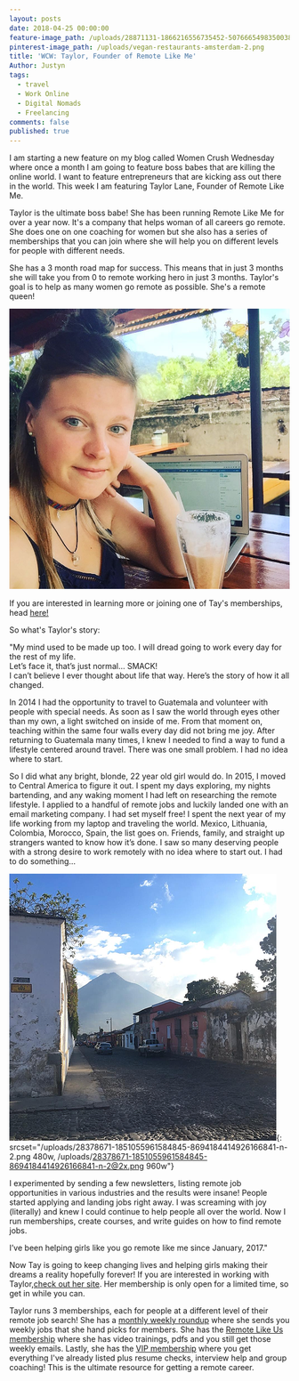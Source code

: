 ```yaml
---
layout: posts
date: 2018-04-25 00:00:00
feature-image_path: /uploads/28871131-1866216556735452-5076665498350038270-n.jpg
pinterest-image_path: /uploads/vegan-restaurants-amsterdam-2.png
title: 'WCW: Taylor, Founder of Remote Like Me'
Author: Justyn
tags:
  - travel
  - Work Online
  - Digital Nomads
  - Freelancing
comments: false
published: true
---
```


I am starting a new feature on my blog called Women Crush Wednesday where once a month I am going to feature boss babes that are killing the online world. I want to feature entrepreneurs that are kicking ass out there in the world. This week I am featuring Taylor Lane, Founder of Remote Like Me. 

Taylor is the ultimate boss babe! She has been running Remote Like Me for over a year now. It's a company that helps woman of all careers go remote. She does one on one coaching for women but she also has a series of memberships that you can join where she will help you on different levels for people with different needs. 

She has a 3 month road map for success. This means that in just 3 months she will take you from 0 to remote working hero in just 3 months. Taylor's goal is to help as many women go remote as possible. She's a remote queen! 

![](/uploads/14680535-1294069683950145-8224432922045626532-n-1.png)

If you are interested in learning more or joining one of Tay's memberships, head [here!](http://remotelikeme.com/join)

So what's Taylor's story:

"My mind used to be made up too. I will dread going to work every day for the rest of my life.<br>Let’s face it, that’s just normal… SMACK!<br>I can’t believe I ever thought about life that way. Here’s the story of how it all changed.

In 2014 I had the opportunity to travel to Guatemala and volunteer with people with special needs. As soon as I saw the world through eyes other than my own, a light switched on inside of me. From that moment on, teaching within the same four walls every day did not bring me joy. After returning to Guatemala many times, I knew I needed to find a way to fund a lifestyle centered around travel. There was one small problem. I had no idea where to start.

So I did what any bright, blonde, 22 year old girl would do. In 2015, I moved to Central America to figure it out. I spent my days exploring, my nights bartending, and any waking moment I had left on researching the remote lifestyle. I applied to a handful of remote jobs and luckily landed one with an email marketing company. I had set myself free! I spent the next year of my life working from my laptop and traveling the world. Mexico, Lithuania, Colombia, Morocco, Spain, the list goes on. Friends, family, and straight up strangers wanted to know how it’s done. I saw so many deserving people with a strong desire to work remotely with no idea where to start out. I had to do something…

![](/uploads/28378671-1851055961584845-8694184414926166841-n-2.png){: srcset="/uploads/28378671-1851055961584845-8694184414926166841-n-2.png 480w, /uploads/28378671-1851055961584845-8694184414926166841-n-2@2x.png 960w"}

I experimented by sending a few newsletters, listing remote job opportunities in various industries and the results were insane! People started applying and landing jobs right away. I was screaming with joy (literally) and knew I could continue to help people all over the world. Now I run memberships, create courses, and write guides on how to find remote jobs.

I’ve been helping girls like you go remote like me since January, 2017."

Now Tay is going to keep changing lives and helping girls making their dreams a reality hopefully forever! If you are interested in working with Taylor,[check out her site](http://remotelikeme.com). Her membership is only open for a limited time, so get in while you can.

Taylor runs 3 memberships, each for people at a different level of their remote job search! She has a [monthly weekly roundup](http://remotelikeme.com/join) where she sends you weekly jobs that she hand picks for members. She has the [Remote Like Us membership](http://remotelikeme.com/join) where she has video trainings, pdfs and you still get those weekly emails. Lastly, she has the [VIP membership](http://remotelikeme.com/join) where you get everything I've already listed plus resume checks, interview help and group coaching! This is the ultimate resource for getting a remote career.
